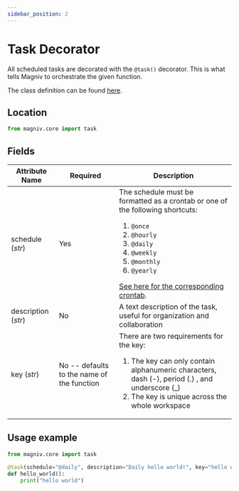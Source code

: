 ```yaml
---
sidebar_position: 2
---
```


# Task Decorator

All scheduled tasks are decorated with the `@task()` decorator. This is what tells Magniv to orchestrate the given function.

The class definition can be found [here](https://github.com/MagnivOrg/magniv/blob/master/magniv/core/task.py).

## Location

```python
from magniv.core import task
```
 

## Fields

|Attribute Name|Required|Description|
|--------------|--------|-----------|
|schedule (_str_)         |Yes        |The schedule must be formatted as a crontab or one of the following shortcuts: <ol><li>`@once`</li><li>`@hourly`</li><li>`@daily`</li><li>`@weekly`</li><li>`@monthly`</li><li>`@yearly`</li></ol> [See here for the corresponding crontab](https://airflow.apache.org/docs/apache-airflow/1.10.1/scheduler.html#dag-runs).|
|description (_str_)      |No         |A text description of the task, useful for organization and collaboration           |
|key (_str_)              |No -- defaults to the name of the function        |There are two requirements for the key: <ol> <li> The key can only contain alphanumeric characters, dash (-), period (.) , and underscore (_)  </li> <li>The key is unique across the whole workspace</li></ol>|


## Usage example


```python
from magniv.core import task

@task(schedule="@daily", description="Daily hello world!", key="hello world")
def hello_world():
    print("hello world")
```

